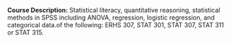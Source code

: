 **Course Description:** Statistical literacy, quantitative reasoning, statistical methods in SPSS including ANOVA, regression, logistic regression, and categorical data.of the following: ERHS 307, STAT 301, STAT 307, STAT 311 or STAT 315.